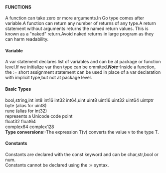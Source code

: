 #### FUNCTIONS 
A function can take zero or more arguments.In Go type comes after variable.A function can return any number of returns of any type.A return statement without arguments returns the named return values. This is known as a "naked" return.Avoid naked returns in large program as they can harm readability.
#### Variable
 A var statement declares list of variables and can be at package or function level.If we initialize var then type can be ommited.***Note***-Inside a function, the := short assignment statement can be used in place of a var declaration with implicit type,but not at package level.
 #### Basic Types
 bool,string,int  int8  int16  int32  int64,uint uint8 uint16 uint32 uint64 uintptr <br>
byte (alias for uint8) <br>
rune (alias for int32)<br>
     represents a Unicode code point <br>
float32 float64 <br>
complex64 complex128 <br>
****Type conversions****:-The expression T(v) converts the value v to the type T.
#### Constants
Constants are declared with the const keyword and can be char,str,bool or num.<br>
Constants cannot be declared using the := syntax. 

